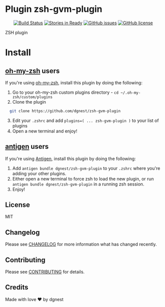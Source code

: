 # Plugin zsh-gvm-plugin

<span class="badges" align="center">

[![Build Status](https://travis-ci.org/dgnest/zsh-gvm-plugin.svg)](https://travis-ci.org/dgnest/zsh-gvm-plugin)
[![Stories in Ready](https://badge.waffle.io/dgnest/zsh-gvm-plugin.svg?label=ready&title=Ready)](http://waffle.io/dgnest/zsh-gvm-plugin)
[![GitHub issues](https://img.shields.io/github/issues/dgnest/zsh-gvm-plugin.svg)](https://github.com/dgnest/zsh-gvm-plugin/issues)
[![GitHub license](https://img.shields.io/github/license/mashape/apistatus.svg?style=flat-square)](LICENSE)

</span>


ZSH plugin

# Install

## [oh-my-zsh](https://github.com/robbyrussell/oh-my-zsh) users

If you're using [oh-my-zsh](https://gitub.com/robbyrussell/oh-my-zsh), install this plugin by doing the following:

1. Go to your oh-my-zsh custom plugins directory - `cd ~/.oh-my-zsh/custom/plugins`
2. Clone the plugin
```bash
  git clone https://github.com/dgnest/zsh-gvm-plugin
```

3. Edit your `.zshrc` and add `plugins=( ... zsh-gvm-plugin )` to your list of plugins
4. Open a new terminal and enjoy!

## [antigen](https://github.com/zsh-users/antigen) users

If you're using [Antigen](https://github.com/zsh-lovers/antigen), install this plugin by doing the following:

1. Add `antigen bundle dgnest/zsh-gvm-plugin` to your `.zshrc` where you're adding your other plugins.
2. Either open a new terminal to force zsh to load the new plugin, or run `antigen bundle dgnest/zsh-gvm-plugin` in a running zsh session.
3. Enjoy!


## License

MIT

## Changelog

Please see [CHANGELOG](CHANGELOG.md) for more information what has changed recently.

## Contributing

Please see [CONTRIBUTING](CONTRIBUTING.md) for details.

## Credits

Made with love :heart: by dgnest

<!-- Other -->

[link-author]: https://github.com/luismayta
[link-contributors]: contributors